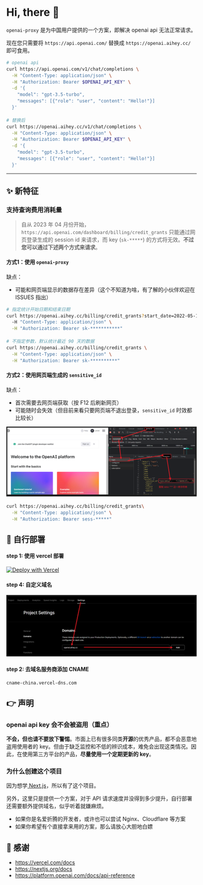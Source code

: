 # Hi, there 👋

`openai-proxy` 是为中国用户提供的一个方案，即解决 openai api 无法正常请求。

现在您只需要将 `https://api.openai.com/` 替换成 `https://openai.aihey.cc/` 即可食用。

```bash
# openai api
curl https://api.openai.com/v1/chat/completions \
  -H "Content-Type: application/json" \
  -H "Authorization: Bearer $OPENAI_API_KEY" \
  -d '{
    "model": "gpt-3.5-turbo",
    "messages": [{"role": "user", "content": "Hello!"}]
  }'

# 替换后
curl https://openai.aihey.cc/v1/chat/completions \
  -H "Content-Type: application/json" \
  -H "Authorization: Bearer $OPENAI_API_KEY" \
  -d '{
    "model": "gpt-3.5-turbo",
    "messages": [{"role": "user", "content": "Hello!"}]
  }'
```

---

## ✨ 新特征

### 支持查询费用消耗量

> 自从 2023 年 04 月份开始，`https://api.openai.com/dashboard/billing/credit_grants` 只能通过网页登录生成的 session id 来请求，而 key (`sk-*****`) 的方式将无效。**不过您可以通过下述两个方式来请求**。

#### 方式1：使用 `openai-proxy`

缺点：
- 可能和网页端显示的数据存在差异（这个不知道为啥，有了解的小伙伴欢迎在 ISSUES 指出）

```bash
# 指定统计开始日期和结束日期
curl https://openai.aihey.cc/billing/credit_grants?start_date=2022-05-10&end_date=2023-05-10 \
  -H "Content-Type: application/json" \
  -H "Authorization: Bearer sk-***********"

# 不指定参数，默认统计最近 90 天的数据
curl https://openai.aihey.cc/billing/credit_grants \
  -H "Content-Type: application/json" \
  -H "Authorization: Bearer sk-**********"
```

#### 方式2：使用网页端生成的 `sensitive_id` 

缺点：
- 首次需要去网页端获取（按 F12 后刷新网页） 
- 可能随时会失效（但目前来看只要网页端不退出登录，`sensitive_id` 时效都比较长）

![](assets/openai.png)

```bash
curl https://openai.aihey.cc/billing/credit_grants\
  -H "Content-Type: application/json" \
  -H "Authorization: Bearer sess-*****"
```

## 🎉 自行部署

#### step 1: 使用 vercel 部署

[![Deploy with Vercel](https://vercel.com/button)](https://vercel.com/new/clone?demo-title=openai-proxy&repository-name=openai-proxy&repository-url=https://github.com/UNICKCHENG/openai-proxy&from=github)

#### step 4: 自定义域名

![](assets/vercel.png)

#### step 2: 去域名服务商添加 CNAME
```
cname-china.vercel-dns.com 
```


## 👉 声明

### openai api key 会不会被盗用（重点）

**不会，但也请不要放下警惕**。市面上已有很多同类**开源**的优秀产品，都不会恶意地盗用使用者的 key。但由于缺乏监控和不低的辨识成本，难免会出现这类情况。因此，在使用第三方平台的产品，**尽量使用一个定期更新的 key**。

### 为什么创建这个项目

因为想学[ Next.js](https://nextjs.org/docs)，所以有了这个项目。

另外，这里只是提供一个方案，对于 API 请求速度并没得到多少提升，自行部署还需要额外提供域名，似乎听着就嫌麻烦。

- 如果你是名爱折腾的开发者，或许也可以尝试 Nginx、Cloudflare 等方案
- 如果你希望有个直接拿来用的方案，那么请放心大胆地白嫖


## 💖 感谢

- <https://vercel.com/docs>
- <https://nextjs.org/docs>
- <https://platform.openai.com/docs/api-reference>